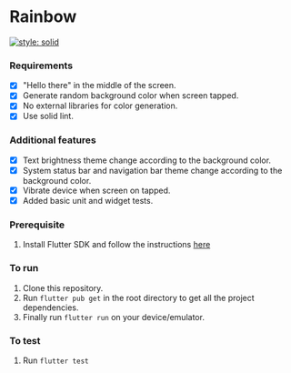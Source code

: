 # Rainbow

[![style: solid](https://img.shields.io/badge/style-solid-orange)](https://pub.dev/packages/solid_lints)

### Requirements

- [x] "Hello there" in the middle of the screen.
- [x] Generate random background color when screen tapped.
- [x] No external libraries for color generation.
- [x] Use solid lint.

### Additional features

- [x] Text brightness theme change according to the background color.
- [x] System status bar and navigation bar theme change according to the background color.
- [x] Vibrate device when screen on tapped.
- [x] Added basic unit and widget tests.

### Prerequisite

1. Install Flutter SDK and follow the instructions [here](https://docs.flutter.dev/get-started/install)

### To run

1. Clone this repository.
2. Run `flutter pub get` in the root directory to get all the project dependencies.
3. Finally run `flutter run` on your device/emulator.

### To test

1. Run `flutter test`

